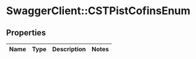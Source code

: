 # SwaggerClient::CSTPistCofinsEnum

## Properties
Name | Type | Description | Notes
------------ | ------------- | ------------- | -------------



